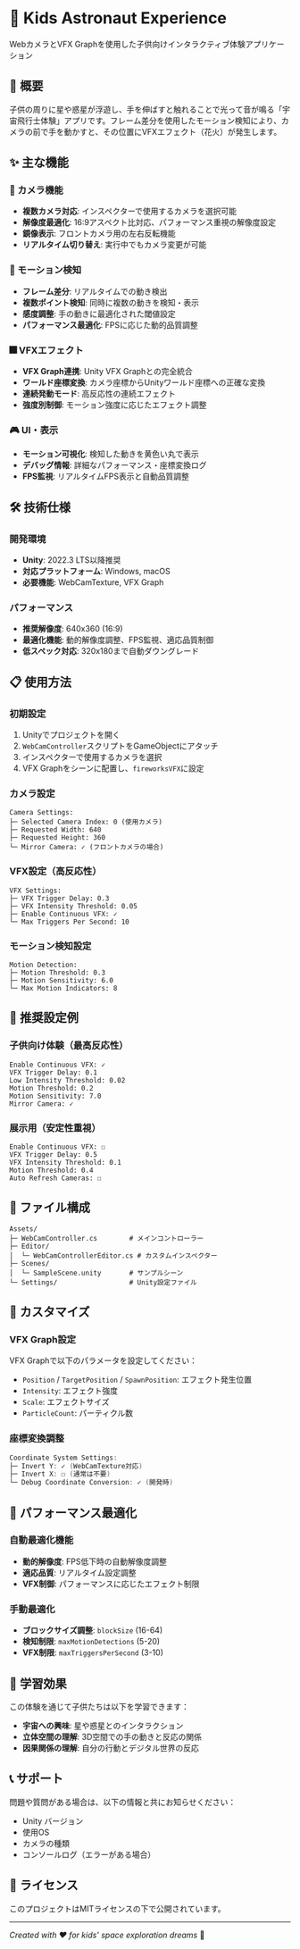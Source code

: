 # 🚀 Kids Astronaut Experience

WebカメラとVFX Graphを使用した子供向けインタラクティブ体験アプリケーション

## 📝 概要

子供の周りに星や惑星が浮遊し、手を伸ばすと触れることで光って音が鳴る「宇宙飛行士体験」アプリです。フレーム差分を使用したモーション検知により、カメラの前で手を動かすと、その位置にVFXエフェクト（花火）が発生します。

## ✨ 主な機能

### 🎥 カメラ機能
- **複数カメラ対応**: インスペクターで使用するカメラを選択可能
- **解像度最適化**: 16:9アスペクト比対応、パフォーマンス重視の解像度設定
- **鏡像表示**: フロントカメラ用の左右反転機能
- **リアルタイム切り替え**: 実行中でもカメラ変更が可能

### 🎯 モーション検知
- **フレーム差分**: リアルタイムでの動き検出
- **複数ポイント検知**: 同時に複数の動きを検知・表示
- **感度調整**: 手の動きに最適化された閾値設定
- **パフォーマンス最適化**: FPSに応じた動的品質調整

### 🎆 VFXエフェクト
- **VFX Graph連携**: Unity VFX Graphとの完全統合
- **ワールド座標変換**: カメラ座標からUnityワールド座標への正確な変換
- **連続発動モード**: 高反応性の連続エフェクト
- **強度別制御**: モーション強度に応じたエフェクト調整

### 🎮 UI・表示
- **モーション可視化**: 検知した動きを黄色い丸で表示
- **デバッグ情報**: 詳細なパフォーマンス・座標変換ログ
- **FPS監視**: リアルタイムFPS表示と自動品質調整

## 🛠️ 技術仕様

### 開発環境
- **Unity**: 2022.3 LTS以降推奨
- **対応プラットフォーム**: Windows, macOS
- **必要機能**: WebCamTexture, VFX Graph

### パフォーマンス
- **推奨解像度**: 640x360 (16:9)
- **最適化機能**: 動的解像度調整、FPS監視、適応品質制御
- **低スペック対応**: 320x180まで自動ダウングレード

## 📋 使用方法

### 初期設定
1. Unityでプロジェクトを開く
2. `WebCamController`スクリプトをGameObjectにアタッチ
3. インスペクターで使用するカメラを選択
4. VFX Graphをシーンに配置し、`fireworksVFX`に設定

### カメラ設定
```
Camera Settings:
├─ Selected Camera Index: 0 (使用カメラ)
├─ Requested Width: 640
├─ Requested Height: 360
└─ Mirror Camera: ✓ (フロントカメラの場合)
```

### VFX設定（高反応性）
```
VFX Settings:
├─ VFX Trigger Delay: 0.3
├─ VFX Intensity Threshold: 0.05
├─ Enable Continuous VFX: ✓
└─ Max Triggers Per Second: 10
```

### モーション検知設定
```
Motion Detection:
├─ Motion Threshold: 0.3
├─ Motion Sensitivity: 6.0
└─ Max Motion Indicators: 8
```

## 🎯 推奨設定例

### 子供向け体験（最高反応性）
```
Enable Continuous VFX: ✓
VFX Trigger Delay: 0.1
Low Intensity Threshold: 0.02
Motion Threshold: 0.2
Motion Sensitivity: 7.0
Mirror Camera: ✓
```

### 展示用（安定性重視）
```
Enable Continuous VFX: ☐
VFX Trigger Delay: 0.5
VFX Intensity Threshold: 0.1
Motion Threshold: 0.4
Auto Refresh Cameras: ☐
```

## 📁 ファイル構成

```
Assets/
├─ WebCamController.cs        # メインコントローラー
├─ Editor/
│  └─ WebCamControllerEditor.cs # カスタムインスペクター
├─ Scenes/
│  └─ SampleScene.unity       # サンプルシーン
└─ Settings/                  # Unity設定ファイル
```

## 🔧 カスタマイズ

### VFX Graph設定
VFX Graphで以下のパラメータを設定してください：
- `Position` / `TargetPosition` / `SpawnPosition`: エフェクト発生位置
- `Intensity`: エフェクト強度
- `Scale`: エフェクトサイズ
- `ParticleCount`: パーティクル数

### 座標変換調整
```csharp
Coordinate System Settings:
├─ Invert Y: ✓ (WebCamTexture対応)
├─ Invert X: ☐ (通常は不要)
└─ Debug Coordinate Conversion: ✓ (開発時)
```

## 🚀 パフォーマンス最適化

### 自動最適化機能
- **動的解像度**: FPS低下時の自動解像度調整
- **適応品質**: リアルタイム設定調整
- **VFX制御**: パフォーマンスに応じたエフェクト制限

### 手動最適化
- **ブロックサイズ調整**: `blockSize` (16-64)
- **検知制限**: `maxMotionDetections` (5-20)
- **VFX制限**: `maxTriggersPerSecond` (3-10)

## 🎨 学習効果

この体験を通じて子供たちは以下を学習できます：
- **宇宙への興味**: 星や惑星とのインタラクション
- **立体空間の理解**: 3D空間での手の動きと反応の関係
- **因果関係の理解**: 自分の行動とデジタル世界の反応

## 📞 サポート

問題や質問がある場合は、以下の情報と共にお知らせください：
- Unity バージョン
- 使用OS
- カメラの種類
- コンソールログ（エラーがある場合）

## 📜 ライセンス

このプロジェクトはMITライセンスの下で公開されています。

---

*Created with ❤️ for kids' space exploration dreams* 🌟